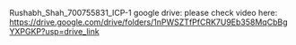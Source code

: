 Rushabh_Shah_700755831_ICP-1
google drive:
please check video here:
https://drive.google.com/drive/folders/1nPWSZTfPfCRK7U9Eb358MqCbBgYXPGKP?usp=drive_link
